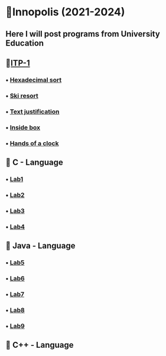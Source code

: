 # 📕Innopolis (2021-2024)
## Here I will post programs from University Education
## 📌[ITP-1](BS-Year1/ITP-1)
### • [Hexadecimal sort]()
### • [Ski resort](BS-Year1/ITP-1/Assignment2/SkiResort/SkiResort.c)
### • [Text justification](BS-Year1/ITP-1/Assignment2/TextJustification/TextJustification.c)
### • [Inside box](BS-Year1/ITP-1/Assignment3/HandsOfaClock/src/Main.java)
### • [Hands of a clock](BS-Year1/ITP-1/Assignment3/InsideBox/src/Main.java)
## 📌 C - Language
### • [Lab1](BS-Year1/ITP-1/Lab-1)
### • [Lab2](BS-Year1/ITP-1/Lab-2)
### • [Lab3](BS-Year1/ITP-1/Lab-3)
### • [Lab4](BS-Year1/ITP-1/Lab-4)
## 📌 Java - Language
### • [Lab5](BS-Year1/ITP-1/Lab-5)
### • [Lab6](BS-Year1/ITP-1/Lab-6)
### • [Lab7](BS-Year1/ITP-1/Lab-7)
### • [Lab8](BS-Year1/ITP-1/Lab-8)
### • [Lab9](BS-Year1/ITP-1/Lab-9)
## 📌 C++ - Language

